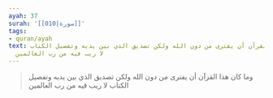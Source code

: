 ```yaml
---
ayah: 37
surah: '[[010|سورة]]'
tags:
- quran/ayah
text: وما كان هذا القرآن أن يفترى من دون الله ولكن تصديق الذي بين يديه وتفصيل الكتاب
  لا ريب فيه من رب العالمين
---
```

> وما كان هذا القرآن أن يفترى من دون الله ولكن تصديق الذي بين يديه وتفصيل الكتاب لا ريب فيه من رب العالمين
